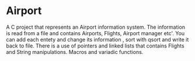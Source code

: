 # Airport

A C project that represents an Airport information system. The information is read from a file and contains Airports, Flights, Airport manager etc'.
You can add each entety and change its information , sort with qsort and write it back to file.
There is a use of pointers and linked lists that contains Flights and String manipulations.
Macros and variadic functions.
